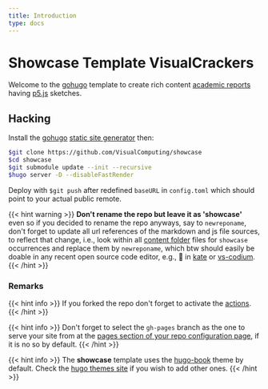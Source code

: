 ```yaml
---
title: Introduction
type: docs
---
```


# Showcase Template VisualCrackers

Welcome to the [gohugo](https://gohugo.io/) template to create rich content [academic reports](https://www.wordy.com/writers-workshop/writing-an-academic-report/) having [p5.js](https://p5js.org/) sketches.

## Hacking

Install the [gohugo](https://gohugo.io/) [static site generator](https://jamstack.org/generators/) then:

```sh
$git clone https://github.com/VisualComputing/showcase
$cd showcase
$git submodule update --init --recursive
$hugo server -D --disableFastRender
```

Deploy with `$git push` after redefined `baseURL` in `config.toml` which should point to your actual public remote.

{{< hint warning >}}
**Don't rename the repo but leave it as 'showcase'**  
even so if you decided to rename the repo anyways, say to `newreponame`, don't forget to update all url references of the markdown and js file sources, to reflect that change, i.e., look within all [content folder](https://github.com/VisualComputing/showcase/tree/main/content) files for `showcase` occurrences and replace them by `newreponame`, which btw should easily be doable in any recent open source code editor, e.g., 🔎 in [kate](https://kate-editor.org/) or [vs-codium](https://vscodium.com/).
{{< /hint >}}

### Remarks

{{< hint info >}}
If you forked the repo don't forget to activate the [actions](https://github.com/VisualComputing/showcase/actions).
{{< /hint >}}

{{< hint info >}}
Don't forget to select the `gh-pages` branch as the one to serve your site from at the [pages section of your repo configuration page](https://docs.github.com/en/pages/getting-started-with-github-pages/configuring-a-publishing-source-for-your-github-pages-site), if it is no so by default.
{{< /hint >}}

{{< hint info >}}
The **showcase** template uses the [hugo-book](https://github.com/alex-shpak/hugo-book) theme by default. Check the [hugo themes site](https://themes.gohugo.io/) if you wish to add other ones.
{{< /hint >}}

